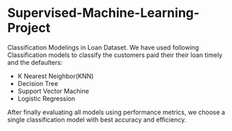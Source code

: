 # Supervised-Machine-Learning-Project
Classification Modelings in Loan Dataset.
We have used following Classification models to classify the customers paid their their loan timely and the defaulters:
- K Nearest Neighbor(KNN)
- Decision Tree
- Support Vector Machine
- Logistic Regression
 
After finally evaluating all models using  performance metrics, we choose a single classification model with best accuracy and efficiency.
